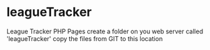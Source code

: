 # leagueTracker
League Tracker PHP Pages
create a folder on you web server called 'leagueTracker'
copy the files from GIT to this location
